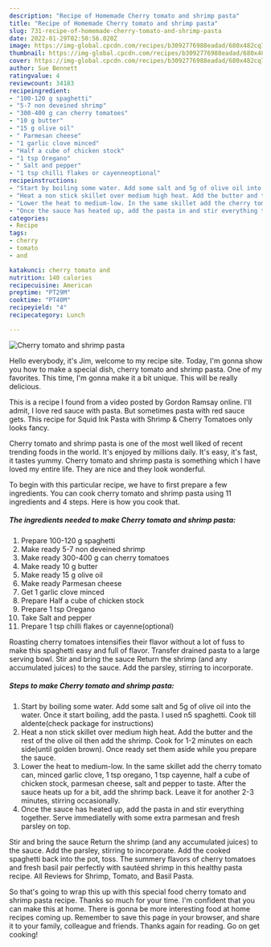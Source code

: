 ```yaml
---
description: "Recipe of Homemade Cherry tomato and shrimp pasta"
title: "Recipe of Homemade Cherry tomato and shrimp pasta"
slug: 731-recipe-of-homemade-cherry-tomato-and-shrimp-pasta
date: 2022-01-29T02:50:56.020Z
image: https://img-global.cpcdn.com/recipes/b3092776988eadad/680x482cq70/cherry-tomato-and-shrimp-pasta-recipe-main-photo.jpg
thumbnail: https://img-global.cpcdn.com/recipes/b3092776988eadad/680x482cq70/cherry-tomato-and-shrimp-pasta-recipe-main-photo.jpg
cover: https://img-global.cpcdn.com/recipes/b3092776988eadad/680x482cq70/cherry-tomato-and-shrimp-pasta-recipe-main-photo.jpg
author: Sue Bennett
ratingvalue: 4
reviewcount: 34183
recipeingredient:
- "100-120 g spaghetti"
- "5-7 non deveined shrimp"
- "300-400 g can cherry tomatoes"
- "10 g butter"
- "15 g olive oil"
- " Parmesan cheese"
- "1 garlic clove minced"
- "Half a cube of chicken stock"
- "1 tsp Oregano"
- " Salt and pepper"
- "1 tsp chilli flakes or cayenneoptional"
recipeinstructions:
- "Start by boiling some water. Add some salt and 5g of olive oil into the water. Once it start boiling, add the pasta. I used n5 spaghetti. Cook till aldente(check package for instructions)"
- "Heat a non stick skillet over medium high heat. Add the butter and the rest of the olive oil then add the shrimp. Cook for 1-2 minutes on each side(until golden brown). Once ready set them aside while you prepare the sauce."
- "Lower the heat to medium-low. In the same skillet add the cherry tomato can, minced garlic clove, 1 tsp oregano, 1 tsp cayenne, half a cube of chicken stock, parmesan cheese, salt and pepper to taste. After the sauce heats up for a bit, add the shrimp back. Leave it for another 2-3 minutes, stirring occasionally."
- "Once the sauce has heated up, add the pasta in and stir everything together. Serve immediatelly with some extra parmesan and fresh parsley on top."
categories:
- Recipe
tags:
- cherry
- tomato
- and

katakunci: cherry tomato and 
nutrition: 140 calories
recipecuisine: American
preptime: "PT29M"
cooktime: "PT40M"
recipeyield: "4"
recipecategory: Lunch

---
```



![Cherry tomato and shrimp pasta](https://img-global.cpcdn.com/recipes/b3092776988eadad/680x482cq70/cherry-tomato-and-shrimp-pasta-recipe-main-photo.jpg)

Hello everybody, it's Jim, welcome to my recipe site. Today, I'm gonna show you how to make a special dish, cherry tomato and shrimp pasta. One of my favorites. This time, I'm gonna make it a bit unique. This will be really delicious.

This is a recipe I found from a video posted by Gordon Ramsay online. I&#39;ll admit, I love red sauce with pasta. But sometimes pasta with red sauce gets. This recipe for Squid Ink Pasta with Shrimp &amp; Cherry Tomatoes only looks fancy.

Cherry tomato and shrimp pasta is one of the most well liked of recent trending foods in the world. It's enjoyed by millions daily. It's easy, it's fast, it tastes yummy. Cherry tomato and shrimp pasta is something which I have loved my entire life. They are nice and they look wonderful.


To begin with this particular recipe, we have to first prepare a few ingredients. You can cook cherry tomato and shrimp pasta using 11 ingredients and 4 steps. Here is how you cook that.

<!--inarticleads1-->

##### The ingredients needed to make Cherry tomato and shrimp pasta:

1. Prepare 100-120 g spaghetti
1. Make ready 5-7 non deveined shrimp
1. Make ready 300-400 g can cherry tomatoes
1. Make ready 10 g butter
1. Make ready 15 g olive oil
1. Make ready  Parmesan cheese
1. Get 1 garlic clove minced
1. Prepare Half a cube of chicken stock
1. Prepare 1 tsp Oregano
1. Take  Salt and pepper
1. Prepare 1 tsp chilli flakes or cayenne(optional)


Roasting cherry tomatoes intensifies their flavor without a lot of fuss to make this spaghetti easy and full of flavor. Transfer drained pasta to a large serving bowl. Stir and bring the sauce Return the shrimp (and any accumulated juices) to the sauce. Add the parsley, stirring to incorporate. 

<!--inarticleads2-->

##### Steps to make Cherry tomato and shrimp pasta:

1. Start by boiling some water. Add some salt and 5g of olive oil into the water. Once it start boiling, add the pasta. I used n5 spaghetti. Cook till aldente(check package for instructions)
1. Heat a non stick skillet over medium high heat. Add the butter and the rest of the olive oil then add the shrimp. Cook for 1-2 minutes on each side(until golden brown). Once ready set them aside while you prepare the sauce.
1. Lower the heat to medium-low. In the same skillet add the cherry tomato can, minced garlic clove, 1 tsp oregano, 1 tsp cayenne, half a cube of chicken stock, parmesan cheese, salt and pepper to taste. After the sauce heats up for a bit, add the shrimp back. Leave it for another 2-3 minutes, stirring occasionally.
1. Once the sauce has heated up, add the pasta in and stir everything together. Serve immediatelly with some extra parmesan and fresh parsley on top.


Stir and bring the sauce Return the shrimp (and any accumulated juices) to the sauce. Add the parsley, stirring to incorporate. Add the cooked spaghetti back into the pot, toss. The summery flavors of cherry tomatoes and fresh basil pair perfectly with sautéed shrimp in this healthy pasta recipe. All Reviews for Shrimp, Tomato, and Basil Pasta. 

So that's going to wrap this up with this special food cherry tomato and shrimp pasta recipe. Thanks so much for your time. I'm confident that you can make this at home. There is gonna be more interesting food at home recipes coming up. Remember to save this page in your browser, and share it to your family, colleague and friends. Thanks again for reading. Go on get cooking!
